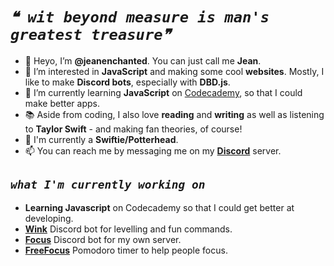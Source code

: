 # *`❝ wit beyond measure is man's greatest treasure❞`*

- 👋 Heyo, I’m **@jeanenchanted**. You can just call me **Jean**.
- 👀 I’m interested in **JavaScript** and making some cool **websites**. Mostly, I like to make **Discord bots**, especially with **DBD.js**.
- 🌱 I’m currently learning **JavaScript** on [Codecademy](https://www.codecademy.com/), so that I could make better apps.
- 📚 Aside from coding, I also love **reading** and **writing** as well as listening to **Taylor Swift** - and making fan theories, of course!
- 🔰 I'm currently a **Swiftie/Potterhead**.
- 📫 You can reach me by messaging me on my **[Discord](https://itzjean.web.app/l/discord)** server.

<!---
jeanenchanted/jeanenchanted is a ✨ special ✨ repository because its `README.md` (this file) appears on your GitHub profile.
You can click the Preview link to take a look at your changes.
--->

## *`what I'm currently working on`*

- **Learning Javascript** on Codecademy so that I could get better at developing.
- **[Wink](https://github.com/jeanenchanted/wink)** Discord bot for levelling and fun commands.
- **[Focus](https://github.com/jeanenchanted/focus)** Discord bot for my own server.
- **[FreeFocus](https://github.com/jeanenchanted/freefocus)** Pomodoro timer to help people focus.
